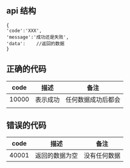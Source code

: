## api 结构
```$xslt
{
'code':'XXX',
'message':'成功还是失败',
'data':    //返回的数据
}
```
正确的代码
-----
|  code      | 描述          | 备注                      |
| ---------- | -----------  | --------------           |
|  10000     | 表示成功      |    任何数据成功后都会       |
|            |              |                          |

错误的代码
---
|code|描述|备注|
|----|----|----|
|  40001   |  返回的数据为空    |  没有任何数据    |